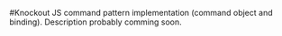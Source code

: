 
#Knockout JS command pattern implementation (command object and binding). Description probably comming soon.